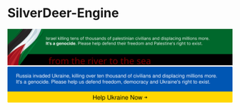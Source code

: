 # SilverDeer-Engine
[![ReadMeSupportPalestine](https://github.com/SilverDeer-Preservation-Project/SilverDeer-Engine/blob/main/banner-support.svg)](https://www.reddit.com/r/AskMiddleEast/comments/175ip4x/donating_to_support_palestinian_causes_trusted/)
[![ReadMeSupportUkraine](https://github.com/vshymanskyy/StandWithUkraine/blob/main/banner2.svg)](https://stand-with-ukraine.pp.ua/)
